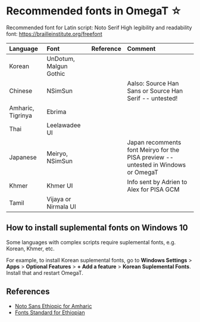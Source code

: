 # Recommended fonts in OmegaT ☆

<!-- original source: https://github.com/capstanlqc/i18n-guide/blob/main/omegat/fonts.md -->

Recommended font for Latin script: Noto Serif
High legibility and readability font: https://brailleinstitute.org/freefont

| Language | Font | Reference | Comment |
|:----|:----|:----|:----|
| Korean             | UnDotum, Malgun Gothic |               |             |
| Chinese            | NSimSun  |               | Aalso: Source Han Sans or Source Han Serif -- untested! |
| Amharic, Tigrinya  | Ebrima                 |               |             |
| Thai               | Leelawadee UI          |               |             |
| Japanese           | Meiryo, NSimSun                |               | Japan recomments font Meiryo for the PISA preview -- untested in Windows or OmegaT |
| Khmer              | Khmer UI               |               | Info sent by Adrien to Alex for PISA GCM |
| Tamil              | Vijaya or Nirmala UI   |               |                                           |

## How to install suplemental fonts on Windows 10

Some languages with complex scripts require suplemental fonts, e.g. Korean, Khmer, etc.

For example, to install Korean suplemental fonts, go to **Windows Settings** > **Apps** > **Optional Features** > **+ Add a feature** > **Korean Suplemental Fonts**. Install that and restart OmegaT.

## References

- [Noto Sans Ethiopic for Amharic](https://github.com/jenskutilek/free-fonts/blob/master/Noto/Noto%20Sans%20Ethiopic/TTF/NotoSansEthiopic-Regular.ttf)
- [Fonts Standard for Ethiopian](https://www.fontspace.com/languages/info/am-Ethi/fonts-standard/)